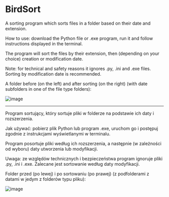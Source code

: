 # BirdSort
A sorting program which sorts files in a folder based on their date and extension. 

How to use: download the Python file or .exe program, run it and follow instructions displayed in the terminal.

The program will sort the files by their extension, then (depending on your choice) creation or modification date.

Note: for technical and safety reasons it ignores .py, .ini and .exe files. Sorting by modification date is recommended.

A folder before (on the left) and after sorting (on the right) (with date subfolders in one of the file type folders):

![image](https://user-images.githubusercontent.com/112283903/206800760-8cf6cb3f-fd0b-4e7e-8a89-ce63b366a730.png)


--------------------------------------------------------------------------------------------------------------------------------------

Program sortujący, który sortuje pliki w folderze na podstawie ich daty i rozszerzenia. 

Jak używać: pobierz plik Python lub program .exe, uruchom go i postępuj zgodnie z instrukcjami wyświetlanymi w terminalu.

Program posortuje pliki według ich rozszerzenia, a następnie (w zależności od wyboru) daty utworzenia lub modyfikacji.

Uwaga: ze względów technicznych i bezpieczeństwa program ignoruje pliki .py, .ini i .exe.  Zalecane jest sortowanie według daty modyfikacji.

Folder przed (po lewej) i po sortowaniu (po prawej) (z podfolderami z datami w jedym z folderów typu pliku):

![image](https://user-images.githubusercontent.com/112283903/206800751-727c42bf-5bb6-4b6b-8f30-83dac6623794.png)
